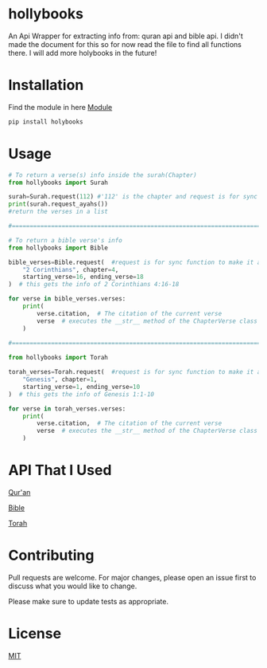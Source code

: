 # hollybooks

An Api Wrapper for extracting info from: quran api and bible api. I didn\'t made the document for this so for now read the file to find all functions there. I will add more holybooks in the future!

# Installation

Find the module in here [Module](https://pypi.org/project/holybooks/) 

```bash
pip install holybooks
```

# Usage

```python
# To return a verse(s) info inside the surah(Chapter)
from hollybooks import Surah

surah=Surah.request(112) #'112' is the chapter and request is for sync function to make it async replace request to async_request()
print(surah.request_ayahs())
#return the verses in a list 

#===============================================================================================================================

# To return a bible verse's info
from hollybooks import Bible

bible_verses=Bible.request(  #request is for sync function to make it async replace request to async_request()
    "2 Corinthians", chapter=4,
    starting_verse=16, ending_verse=18
)  # this gets the info of 2 Corinthians 4:16-18

for verse in bible_verses.verses:
    print(
        verse.citation,  # The citation of the current verse
        verse  # executes the __str__ method of the ChapterVerse class (it returns the verse itself)
    ) 
	
#===============================================================================================================================

from hollybooks import Torah

torah_verses=Torah.request(  #request is for sync function to make it async replace request to async_request()
    "Genesis", chapter=1,
    starting_verse=1, ending_verse=10
)  # this gets the info of Genesis 1:1-10

for verse in torah_verses.verses:
    print(
        verse.citation,  # The citation of the current verse
        verse  # executes the __str__ method of the ChapterVerse class (it returns the verse itself)
    ) 
```

# API That I Used

[Qur'an](https://alquran.cloud/api)

[Bible](https://bible-api.com/)

[Torah](https://bible-api.com/)

# Contributing

Pull requests are welcome. For major changes, please open an issue first to discuss what you would like to change.

Please make sure to update tests as appropriate.

# License

[MIT](https://choosealicense.com/licenses/mit/)
